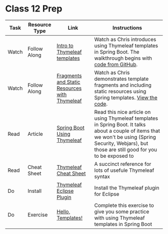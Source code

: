 # Class 12 Prep

Task | Resource Type | Link  | Instructions
--------------|------|------|-------------
Watch | Follow Along | [Intro to Thymeleaf templates][templates-walkthrough] | Watch as Chris introduces using Thymeleaf templates in Spring Boot. The walkthrough begins with [code from GitHub][gh-hello-spring].
Watch | Follow Along | [Fragments and Static Resources with Thymeleaf][fragments-walkthrough] | Watch as Chris demonstrates template fragments and including static resources using Spring templates. [View the code][gh-fragments].
Read | Article | [Spring Boot Using Thymeleaf][thymeleaf-article] | Read this nice article on using Thymeleaf templates in Spring Boot. It talks about a couple of items that we won't be using (Spring Security, Webjars), but those are still good for you to be exposed to
Read | Cheat Sheet | [Thymeleaf Cheat Sheet][cheatsheet] | A succinct reference for lots of usefule Thymeleaf syntax
Do | Install | [Thymeleaf Eclipse Plugin][plugin] | Install the Thymeleaf plugin for Eclipse
Do | Exercise | [Hello, Templates!][hello-templates] | Complete this exercise to give you some practice with using Thymeleaf templates in Spring Boot

[templates-walkthrough]: https://www.youtube.com/watch?v=4-Mhrh3M0co
[thymeleaf-article]: https://springframework.guru/spring-boot-web-application-part-2-using-thymeleaf/
[hello-templates]: ../../materials/exercises/hello-templates/
[cheatsheet]: https://github.com/LaunchCodeEducation/cheatsheets/blob/master/thymeleaf/README.md
[gh-hello-spring]: https://github.com/LaunchCodeEducation/hello-spring
[plugin]: http://www.thymeleaf.org/eclipse-plugin-update-site/
[fragments-walkthrough]: https://www.youtube.com/watch?v=slVEfJDJqhQ
[gh-fragments]: https://github.com/LaunchCodeEducation/hello-spring/tree/walkthrough3
